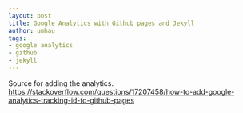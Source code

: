 ```yaml
---
layout: post
title: Google Analytics with Github pages and Jekyll
author: umhau
tags:
- google analytics
- github
- jekyll
---
```


Source for adding the analytics. https://stackoverflow.com/questions/17207458/how-to-add-google-analytics-tracking-id-to-github-pages